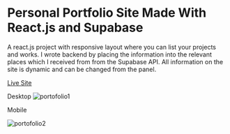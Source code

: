 # Personal Portfolio Site Made With React.js and Supabase

A react.js project with responsive layout where you can list your projects and works. I wrote backend by placing the information into the relevant places which I received from from the Supabase API. All information on the site is dynamic and can be changed from the panel.

[Live Site](https://portfolio-reactjs-supabase.netlify.app)

Desktop
![portofolio1](https://github.com/developefe/portfolio-reactjs-supabase/assets/52710548/60de9f6f-c659-46af-8c8d-ea95d0843878)

Mobile

![portofolio2](https://github.com/developefe/portfolio-reactjs-supabase/assets/52710548/69d65257-da69-4e6e-81b0-f27756e23e8c)
